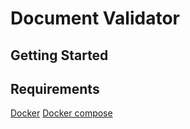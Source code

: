 # Document Validator

## Getting Started

## Requirements

[Docker](https://www.docker.com/)
[Docker compose](https://docs.docker.com/compose/install/)
